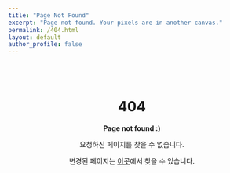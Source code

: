 ```yaml
---
title: "Page Not Found"
excerpt: "Page not found. Your pixels are in another canvas."
permalink: /404.html
layout: default
author_profile: false
---
```


<br><br>  
<center><h1>404</h1></center>
<center><p><strong>Page not found :)</strong></p></center>
<center><p>요청하신 페이지를 찾을 수 없습니다.</p></center>
<center><p>변경된 페이지는 <a href="https://froggydisk.github.io">이곳</a>에서 찾을 수 있습니다.</p></center>
